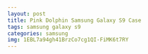```yaml
---
layout: post
title: Pink Dolphin Samsung Galaxy S9 Case
tags: samsung galaxy s9
categories: samsung
img: 1EBL7a94gh41BrzCo7cg1QI-FiMK6t7RY
---
```

